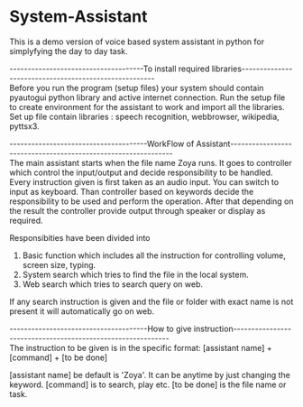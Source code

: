 # System-Assistant
This is a demo version of voice based system assistant in python for simplyfying the day to day task.

-------------------------------------To install required libraries------------------------------------------------------<br>
Before you run the program (setup files) your system should contain pyautogui python library and active internet connection.
Run the setup file to create environment for the assistant to work and import all the libraries.
Set up file contain libraries : speech recognition, webbrowser, wikipedia, pyttsx3.

--------------------------------------WorkFlow of Assistant--------------------------------------------------------------<br>
The main assistant starts when the file name Zoya runs.
It goes to controller which control the input/output and decide responsibility to be handled.
Every instruction given is first taken as an audio input. You can switch to input as keyboard.
Than controller based on keywords decide the responsibility to be used and perform the operation.
After that depending on the result the controller provide output through speaker or display as required.


Responsibities have been divided into
1. Basic function which includes all the instruction for controlling volume, screen size, typing.
2. System search which tries to find the file in the local system. 
3. Web search which tries to search query on web.

If any search instruction is given and the file or folder with exact name is not present it will automatically go on web.

--------------------------------------How to give instruction------------------------------------------------------------<br>
The instruction to be given is in the specific format:
[assistant name] + [command] + [to be done]

[assistant name] be default is 'Zoya'. It can be anytime by just changing the keyword.
[command] is to search, play etc.
[to be done] is the file name or task.
